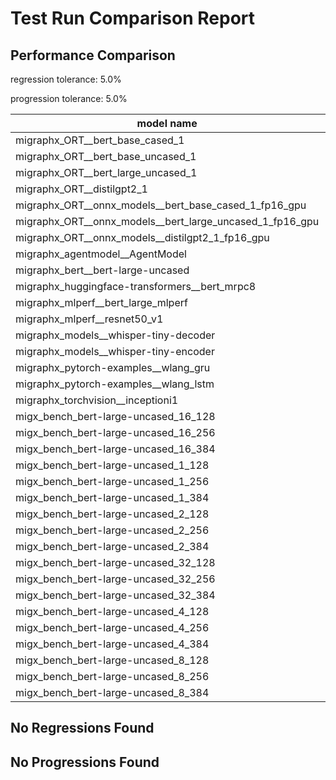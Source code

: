 # Test Run Comparison Report

## Performance Comparison

regression tolerance: 5.0%

progression tolerance: 5.0%

|model name|exit_status|analysis|old_time_ms|new_time_ms|change_ms|percent_change|
|---|---|---|---|---|---|---|
|migraphx_ORT__bert_base_cased_1|PASS|progression|134.238|122.9443|-11.2936|-8.41%|
|migraphx_ORT__bert_base_uncased_1|PASS|regression|116.0176|127.6414|11.6238|10.02%|
|migraphx_ORT__bert_large_uncased_1|PASS|regression|478.0184|509.3315|31.3131|6.55%|
|migraphx_ORT__distilgpt2_1|PASS|regression|61.3621|68.8886|7.5265|12.27%|
|migraphx_ORT__onnx_models__bert_base_cased_1_fp16_gpu|Numerics|regression|63.7475|402.3363|338.5888|531.14%|
|migraphx_ORT__onnx_models__bert_large_uncased_1_fp16_gpu|Numerics|within tol|268.0215|267.1329|-0.8886|-0.33%|
|migraphx_ORT__onnx_models__distilgpt2_1_fp16_gpu|Numerics|regression|35.8198|41.9841|6.1643|17.21%|
|migraphx_agentmodel__AgentModel|Numerics|within tol|2.5561|2.448|-0.1082|-4.23%|
|migraphx_bert__bert-large-uncased|PASS|within tol|19.2186|19.1756|-0.0431|-0.22%|
|migraphx_huggingface-transformers__bert_mrpc8|PASS|within tol|7.4783|7.2355|-0.2428|-3.25%|
|migraphx_mlperf__bert_large_mlperf|Numerics|progression|41.7782|32.1273|-9.6509|-23.1%|
|migraphx_mlperf__resnet50_v1|PASS|within tol|4.9059|4.8917|-0.0143|-0.29%|
|migraphx_models__whisper-tiny-decoder|PASS|progression|55.4111|44.4255|-10.9855|-19.83%|
|migraphx_models__whisper-tiny-encoder|Numerics|regression|54.522|64.6327|10.1108|18.54%|
|migraphx_pytorch-examples__wlang_gru|PASS|within tol|17.5895|17.8135|0.224|1.27%|
|migraphx_pytorch-examples__wlang_lstm|PASS|regression|7.3745|9.2407|1.8662|25.31%|
|migraphx_torchvision__inceptioni1|PASS|within tol|5.3427|5.3246|-0.0181|-0.34%|
|migx_bench_bert-large-uncased_16_128|PASS|within tol|31.7802|31.9689|0.1888|0.59%|
|migx_bench_bert-large-uncased_16_256|PASS|within tol|53.9687|53.8549|-0.1138|-0.21%|
|migx_bench_bert-large-uncased_16_384|Numerics|within tol|70.0528|70.6108|0.558|0.8%|
|migx_bench_bert-large-uncased_1_128|PASS|within tol|12.0934|12.538|0.4446|3.68%|
|migx_bench_bert-large-uncased_1_256|PASS|regression|12.4627|13.3039|0.8412|6.75%|
|migx_bench_bert-large-uncased_1_384|PASS|regression|19.1766|20.3178|1.1411|5.95%|
|migx_bench_bert-large-uncased_2_128|PASS|regression|12.7505|13.7248|0.9744|7.64%|
|migx_bench_bert-large-uncased_2_256|PASS|within tol|13.5529|13.5119|-0.041|-0.3%|
|migx_bench_bert-large-uncased_2_384|PASS|within tol|21.2479|21.4241|0.1762|0.83%|
|migx_bench_bert-large-uncased_32_128|PASS|within tol|66.4028|66.9351|0.5323|0.8%|
|migx_bench_bert-large-uncased_32_256|PASS|within tol|98.7194|100.0564|1.3369|1.35%|
|migx_bench_bert-large-uncased_32_384|Numerics|within tol|139.4721|140.1746|0.7024|0.5%|
|migx_bench_bert-large-uncased_4_128|PASS|regression|14.3996|15.8082|1.4087|9.78%|
|migx_bench_bert-large-uncased_4_256|PASS|within tol|16.607|17.2617|0.6547|3.94%|
|migx_bench_bert-large-uncased_4_384|PASS|within tol|25.7398|26.5925|0.8527|3.31%|
|migx_bench_bert-large-uncased_8_128|PASS|regression|19.1|20.2124|1.1124|5.82%|
|migx_bench_bert-large-uncased_8_256|PASS|within tol|26.5609|27.4136|0.8527|3.21%|
|migx_bench_bert-large-uncased_8_384|PASS|within tol|39.3272|40.4135|1.0862|2.76%|

## No Regressions Found

## No Progressions Found

